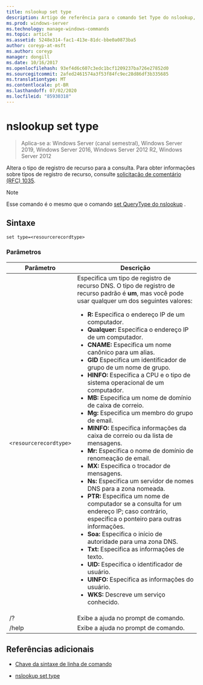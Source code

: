 ```yaml
---
title: nslookup set type
description: Artigo de referência para o comando Set Type do nslookup, que altera o tipo de registro de recurso para a consulta.
ms.prod: windows-server
ms.technology: manage-windows-commands
ms.topic: article
ms.assetid: 5248e314-fac1-413e-81dc-bbe0a0873ba5
author: coreyp-at-msft
ms.author: coreyp
manager: dongill
ms.date: 10/16/2017
ms.openlocfilehash: 93ef4d6c607c3edc1bcf1209237ba726e27852d0
ms.sourcegitcommit: 2afed2461574a3f53f84fc9ec28d86df3b335685
ms.translationtype: MT
ms.contentlocale: pt-BR
ms.lasthandoff: 07/02/2020
ms.locfileid: "85930318"
---
```

# <a name="nslookup-set-type"></a>nslookup set type

> Aplica-se a: Windows Server (canal semestral), Windows Server 2019, Windows Server 2016, Windows Server 2012 R2, Windows Server 2012

Altera o tipo de registro de recurso para a consulta. Para obter informações sobre tipos de registro de recurso, consulte [solicitação de comentário (RFC) 1035](https://tools.ietf.org/html/rfc1035).

> [!NOTE]
> Esse comando é o mesmo que o comando [set QueryType do nslookup](nslookup-set-querytype.md) .

## <a name="syntax"></a>Sintaxe

```
set type=<resourcerecordtype>
```

### <a name="parameters"></a>Parâmetros

| Parâmetro | Descrição |
| --------- | ----------- |
| `<resourcerecordtype>` | Especifica um tipo de registro de recurso DNS. O tipo de registro de recurso padrão é **um**, mas você pode usar qualquer um dos seguintes valores:<ul><li>**R:** Especifica o endereço IP de um computador.</li><li>**Qualquer:** Especifica o endereço IP de um computador.</li><li>**CNAME:** Especifica um nome canônico para um alias.</li><li>**GID** Especifica um identificador de grupo de um nome de grupo.</li><li>**HINFO:** Especifica a CPU e o tipo de sistema operacional de um computador.</li><li>**MB:** Especifica um nome de domínio de caixa de correio.</li><li>**Mg:** Especifica um membro do grupo de email.</li><li>**MINFO:** Especifica informações da caixa de correio ou da lista de mensagens.</li><li>**Mr:** Especifica o nome de domínio de renomeação de email.</li><li>**MX:** Especifica o trocador de mensagens.</li><li>**Ns:** Especifica um servidor de nomes DNS para a zona nomeada.</li><li>**PTR:** Especifica um nome de computador se a consulta for um endereço IP; caso contrário, especifica o ponteiro para outras informações.</li><li>**Soa:** Especifica o início de autoridade para uma zona DNS.</li><li>**Txt:** Especifica as informações de texto.</li><li>**UID:** Especifica o identificador de usuário.</li><li>**UINFO:** Especifica as informações do usuário.</li><li>**WKS:** Descreve um serviço conhecido.</li></ul> |
| /? | Exibe a ajuda no prompt de comando. |
| /help | Exibe a ajuda no prompt de comando. |

## <a name="additional-references"></a>Referências adicionais

- [Chave da sintaxe de linha de comando](command-line-syntax-key.md)

- [nslookup set type](nslookup-set-querytype.md)
